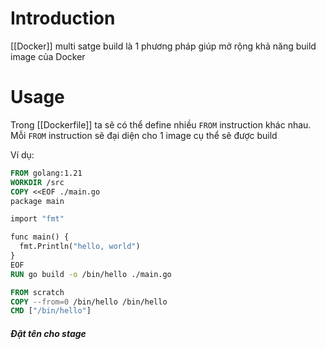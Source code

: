 # Introduction

[[Docker]] multi satge build là 1 phương pháp giúp mở rộng khả năng build image của Docker
# Usage



Trong [[Dockerfile]] ta sẽ có thể define nhiều `FROM` instruction khác nhau. Mỗi `FROM` instruction sẽ đại diện cho 1 image cụ thể sẽ được build

Ví dụ:
```Dockerfile
FROM golang:1.21
WORKDIR /src
COPY <<EOF ./main.go
package main

import "fmt"

func main() {
  fmt.Println("hello, world")
}
EOF
RUN go build -o /bin/hello ./main.go

FROM scratch
COPY --from=0 /bin/hello /bin/hello
CMD ["/bin/hello"]
```


##### Đặt tên cho stage